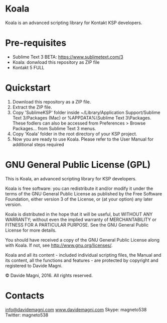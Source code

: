 # Koala
Koala is an advanced scripting library for Kontakt KSP developers.

# Pre-requisites
- Sublime Text 3 BETA: https://www.sublimetext.com/3
- Koala: donwload this repository as ZIP file
- Kontakt 5 FULL

# Quickstart
1. Download this repository as a ZIP file.
2. Extract the ZIP file.
3. Copy 'SublimeKSP' folder inside ~/Library/Application Support/Sublime Text 3/Packages (Mac) or %APPDATA%\Sublime Text 3\Packages. These fodlers can also be accessed from Preferences > Browse Packages... from Sublime Text 3 menus.
4. Copy 'Koala' folder in the root directory of your KSP project.
5. Now you are ready to use Koala. Please refer to the User Manual for additional steps required

# GNU General Public License (GPL)

This is Koala, an advanced scripting library for KSP developers.

Koala is free software: you can redistribute it and/or modify it under the terms of the GNU General Public License as published by the Free Software Foundation, either version 3 of the License, or (at your option) any later version.

Koala is distributed in the hope that it will be useful, but WITHOUT ANY WARRANTY; without even the implied warranty of MERCHANTABILITY or FITNESS FOR A PARTICULAR PURPOSE.  See the GNU General Public License for more details.

You should have received a copy of the GNU General Public License along with Koala. If not, see <http://www.gnu.org/licenses/>.

Koala and all its content - included individual scripting files, the Manual and its content,  all the functions and features - are protected by copyright and registered to Davide Magni.

© Davide Magni, 2016. All rights reserved.

# Contacts

info@davidemagni.com
www.davidemagni.com
Skype: magneto538
Twitter: magneto538
